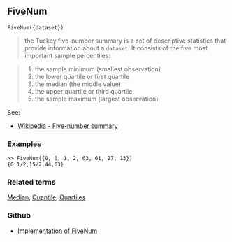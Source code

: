## FiveNum

```
FiveNum({dataset})
```
  
> the Tuckey five-number summary is a set of descriptive statistics that provide information about a `dataset`. It consists of the five most important sample percentiles:

>1. the sample minimum (smallest observation)
>2. the lower quartile or first quartile
>3. the median (the middle value)
>4. the upper quartile or third quartile
>5. the sample maximum (largest observation)
    
See:
* [Wikipedia - Five-number summary](https://en.wikipedia.org/wiki/Five-number_summary)
 

### Examples

``` 
>> FiveNum({0, 0, 1, 2, 63, 61, 27, 13}) 
{0,1/2,15/2,44,63}
```

### Related terms 
[Median](Median.md), [Quantile](Quantile.md), [Quartiles](Quartiles.md)

### Github

* [Implementation of FiveNum](https://github.com/axkr/symja_android_library/blob/master/symja_android_library/matheclipse-core/src/main/java/org/matheclipse/core/builtin/StatisticsFunctions.java#L1701) 
